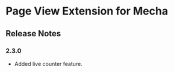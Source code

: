 Page View Extension for Mecha
=============================

Release Notes
-------------

### 2.3.0

 - Added live counter feature.
